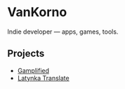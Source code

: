 # VanKorno

Indie developer — apps, games, tools.

## Projects
- [Gamplified](./gamplified/)
- [Latynka Translate](./latynka/)







